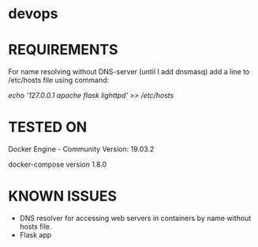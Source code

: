 # devops
REQUIREMENTS
============
For name resolving without DNS-server (until I add dnsmasq) add a line to /etc/hosts file using command:
<p><i>echo '127.0.0.1 apache flask lighttpd' >> /etc/hosts</i></p>


TESTED ON
=====================
Docker Engine - Community Version: 19.03.2
<p>docker-compose version 1.8.0</p>



KNOWN ISSUES
=====================
<ul>
  <li>DNS resolver for accessing web servers in containers by name without hosts file.</li>
  <li>Flask app</li>
</ul>
